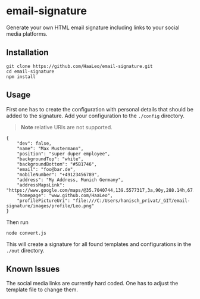 # email-signature

Generate your own HTML email signature including links to your social media platforms.

## Installation

```
git clone https://github.com/HaaLeo/email-signature.git
cd email-signature
npm install
```

## Usage

First one has to create the configuration with personal details that should be added to the signature.
Add your configuration to the `./config` directory.

> **Note** relative URIs are not supported.

```jsonc
{
    "dev": false,
    "name": "Max Mustermann",
    "position": "super duper employee",
    "backgroundTop": "white",
    "backgroundBottom": "#5B1746",
    "email": "foo@bar.de",
    "mobileNumber": "+49123456789",
    "address": "My Address, Munich Germany",
    "addressMapsLink": "https://www.google.com/maps/@35.7040744,139.5577317,3a,90y,288.14h,67.46t/data=!3m7!1e1!3m5!1sgT28ssf0BB2LxZ63JNcL1w!2e0!3e5!7i13312!8i6656",
    "homepage": "www.github.com/HaaLeo",
    "profilePictureUri": "file:///C:/Users/hanisch_privat/_GIT/email-signature/images/profile/Leo.png"
}
```

Then run

```
node convert.js
```

This will create a signature for all found templates and configurations in the `./out` directory.

## Known Issues

The social media links are currently hard coded. One has to adjust the template file to change them.
